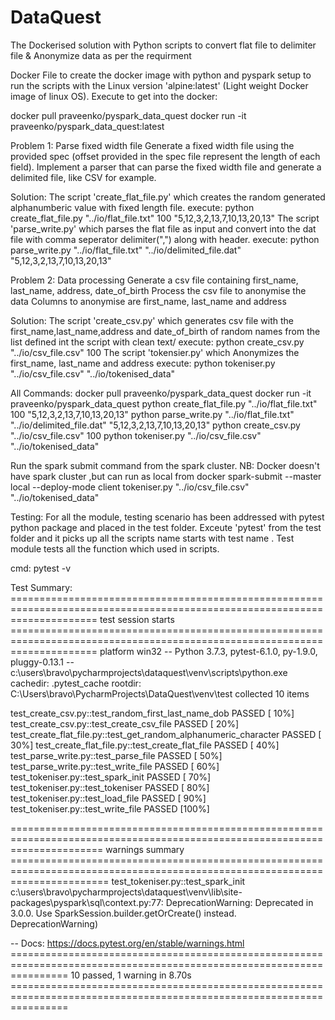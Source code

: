 # DataQuest

The Dockerised solution with Python scripts to convert flat file to delimiter file & Anonymize data as per the requirment

Docker File to create the docker image with python and pyspark setup to run the scripts with the Linux version 'alpine:latest' (Light weight Docker image of linux OS).
Execute to get into the docker: 

docker pull praveenko/pyspark_data_quest
docker run -it praveenko/pyspark_data_quest:latest

Problem 1: Parse fixed width file
Generate a fixed width file using the provided spec (offset provided in the spec file represent the length of each field).
Implement a parser that can parse the fixed width file and generate a delimited file, like CSV for example.

Solution:
The script 'create_flat_file.py' which creates the random generated alphanumberic value with fixed length file.
execute: python create_flat_file.py "../io/flat_file.txt" 100 "5,12,3,2,13,7,10,13,20,13"
The script 'parse_write.py' which parses the flat file as input and convert into the dat file with comma seperator delimiter(",") along with header.
execute: python parse_write.py "../io/flat_file.txt" "../io/delimited_file.dat" "5,12,3,2,13,7,10,13,20,13"

Problem 2: Data processing
Generate a csv file containing first_name, last_name, address, date_of_birth
Process the csv file to anonymise the data
Columns to anonymise are first_name, last_name and address

Solution:
The script 'create_csv.py' which generates csv file with the first_name,last_name,address and date_of_birth of random names from the list defined int the script with clean text/
execute: python create_csv.py "../io/csv_file.csv" 100
The script 'tokensier.py' which Anonymizes the first_name, last_name and address
execute: python tokeniser.py "../io/csv_file.csv" "../io/tokenised_data"

All Commands:
docker pull praveenko/pyspark_data_quest
docker run -it praveenko/pyspark_data_quest
python create_flat_file.py "../io/flat_file.txt" 100 "5,12,3,2,13,7,10,13,20,13"
python parse_write.py "../io/flat_file.txt" "../io/delimited_file.dat" "5,12,3,2,13,7,10,13,20,13"
python create_csv.py "../io/csv_file.csv" 100
python tokeniser.py "../io/csv_file.csv" "../io/tokenised_data"

Run the spark submit command from the spark cluster. NB: Docker doesn't have spark cluster ,but can run as local from docker
spark-submit  --master local --deploy-mode client tokeniser.py "../io/csv_file.csv" "../io/tokenised_data"


Testing:
For all the module, testing scenario has been addressed with pytest python package and placed in the test folder. Exceute 'pytest' from the test folder and it picks up all the scripts name starts with test name . Test module tests all the function which used in scripts.

cmd: pytest -v

Test Summary:
=========================================================================================================================== test session starts ===========================================================================================================================
platform win32 -- Python 3.7.3, pytest-6.1.0, py-1.9.0, pluggy-0.13.1 -- c:\users\bravo\pycharmprojects\dataquest\venv\scripts\python.exe
cachedir: .pytest_cache
rootdir: C:\Users\bravo\PycharmProjects\DataQuest\venv\test
collected 10 items                                                                                                                                                                                                                                                         

test_create_csv.py::test_random_first_last_name_dob PASSED                                                                                                                                                                                                           [ 10%]
test_create_csv.py::test_create_csv_file PASSED                                                                                                                                                                                                                      [ 20%]
test_create_flat_file.py::test_get_random_alphanumeric_character PASSED                                                                                                                                                                                              [ 30%]
test_create_flat_file.py::test_create_flat_file PASSED                                                                                                                                                                                                               [ 40%]
test_parse_write.py::test_parse_file PASSED                                                                                                                                                                                                                          [ 50%]
test_parse_write.py::test_write_file PASSED                                                                                                                                                                                                                          [ 60%]
test_tokeniser.py::test_spark_init PASSED                                                                                                                                                                                                                            [ 70%]
test_tokeniser.py::test_tokeniser PASSED                                                                                                                                                                                                                             [ 80%]
test_tokeniser.py::test_load_file PASSED                                                                                                                                                                                                                             [ 90%]
test_tokeniser.py::test_write_file PASSED                                                                                                                                                                                                                            [100%]

============================================================================================================================ warnings summary =============================================================================================================================
test_tokeniser.py::test_spark_init
  c:\users\bravo\pycharmprojects\dataquest\venv\lib\site-packages\pyspark\sql\context.py:77: DeprecationWarning: Deprecated in 3.0.0. Use SparkSession.builder.getOrCreate() instead.
    DeprecationWarning)

-- Docs: https://docs.pytest.org/en/stable/warnings.html
====================================================================================================================== 10 passed, 1 warning in 8.70s ======================================================================================================================


